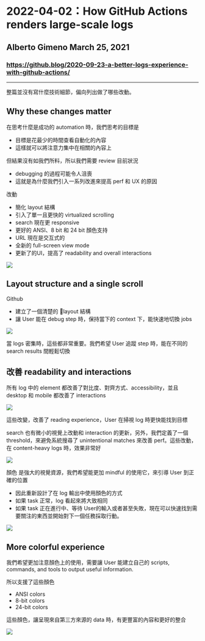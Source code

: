 # 2022-04-02：How GitHub Actions renders large-scale logs
## Alberto Gimeno March 25, 2021
### https://github.blog/2020-09-23-a-better-logs-experience-with-github-actions/
---------------------

整篇並沒有寫什麼技術細節，偏向列出做了哪些改動。


## Why these changes matter
在思考什麼是成功的 automation 時，我們思考的目標是
- 目標是花最少的時間查看自動化的內容
- 這樣就可以將注意力集中在相關的內容上

但結果沒有如我們所料，所以我們需要 review 目前狀況
- debugging 的過程可能令人沮喪
- 這就是為什麼我們引入一系列改進來提高 perf 和 UX 的原因

改動
- 簡化 layout 結構
- 引入了單一且更快的 virtualized scrolling
- search 現在更 responsive
- 更好的 ANSI、8 bit 和 24 bit 顏色支持
- URL 現在是交互式的
- 全新的 full-screen view mode
- 更新了的UI，提高了 readability and overall interactions


![](https://github.blog/wp-content/uploads/2020/09/preview.png)  


## Layout structure and a single scroll
Github
- 建立了一個清楚的 layout 結構
- 讓 User 能在 debug step 時，保持當下的 context 下，能快速地切換 jobs

![](https://github.blog/wp-content/uploads/2020/09/structure.png)  

當 logs 密集時，這些都非常重要。我們希望 User 追蹤 step 時，能在不同的 search results 間輕鬆切換


## 改善 readability and interactions
所有 log 中的 element 都改善了對比度、對齊方式、accessibility，並且 desktop 和 mobile 都改善了 interactions

![](https://github.blog/wp-content/uploads/2020/09/readability.png)  

這些改變，改善了 reading experience，User 在掃視 log 時更快能找到目標  

search 也有微小的視覺上改動和 interaction 的更新，另外，我們定義了一個 threshold，來避免系統搜尋了 unintentional matches 來改善 perf。這些改動，在 content-heavy logs 時，效果非常好


![](https://github.blog/wp-content/uploads/2020/09/search.png)  

顏色 是強大的視覺資源，我們希望能更加 mindful 的使用它，來引導 User 到正確的位置
- 因此重新設計了在 log 輸出中使用顏色的方式
- 如果 task 正常，log 看起來將大致相同
- 如果 task 正在進行中、等待 User的輸入或者甚至失敗，現在可以快速找到需要關注的東西並開始對下一個任務採取行動。

![](https://github.blog/wp-content/uploads/2020/09/steps.png)  

## More colorful experience
我們希望更加注意顏色上的使用，需要讓 User 能建立自己的 scripts, commands, and tools to output useful information.

所以支援了這些顏色
- ANSI colors
- 8-bit colors
- 24-bit colors

這些顏色，讓呈現來自第三方來源的 data 時，有更豐富的內容和更好的整合


![](https://github.blog/wp-content/uploads/2020/09/color.png)


